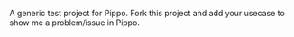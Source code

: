 A generic test project for Pippo.
Fork this project and add your usecase to show me a problem/issue in Pippo. 
